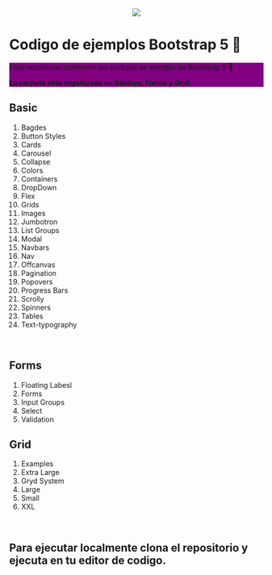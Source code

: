 <div style= "text-align:center" >
 <img src="https://th.bing.com/th/id/R.90021071c769f238f737aff6e8fbabf9?rik=mjkjYpcVa5XOqw&pid=ImgRaw&r=0">
</div>

# Codigo de ejemplos Bootstrap 5 📖
<div style="background:purple">
<p>Este repositorio contienen los codigos de ejemplo de Bootstrap 5 📑

<strong>La carpeta esta organizada en Basicos, Forms y Grid.</strong></p>
</div>

<h2>Basic</h2>
<ol>
 <li>Bagdes</li>
 <li>Button Styles</li>
 <li>Cards</li>
 <li>Carousel</li>
 <li>Collapse</li>
 <li>Colors</li>
 <li>Containers</li>
 <li>DropDown</li>
 <li>Flex</li>
 <li>Grids</li>
 <li>Images</li>
 <li>Jumbotron</li>
 <li>List Groups</li>
 <li>Modal</li>
 <li>Navbars</li>
 <li>Nav</li>
 <li>Offcanvas</li>
 <li>Pagination</li>
 <li>Popovers</li>
 <li>Progress Bars</li>
 <li>Scrolly</li>
 <li>Spinners</li>
 <li>Tables</li>
 <li>Text-typography</li>
</ol><br>
<h2>Forms</h2>
<ol>
 <li>Floating Labesl</li>
 <li>Forms</li>
 <li>Input Groups</li>
 <li>Select</li>
 <li>Validation</li>
</ol>
<h2>Grid</h2>
<ol>
 <li>Examples</li>
 <li>Extra Large</li>
 <li>Gryd System</li>
 <li>Large</li>
 <li>Small</li>
 <li>XXL</li>
</ol><br>

<h2>Para ejecutar localmente clona el repositorio y ejecuta en tu editor de codigo.</h2>


